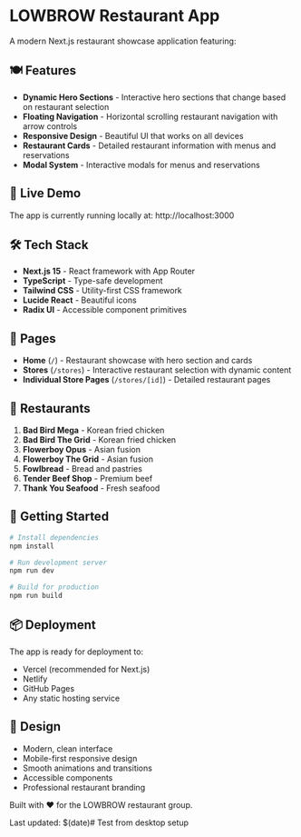 # LOWBROW Restaurant App

A modern Next.js restaurant showcase application featuring:

## 🍽️ Features

- **Dynamic Hero Sections** - Interactive hero sections that change based on restaurant selection
- **Floating Navigation** - Horizontal scrolling restaurant navigation with arrow controls
- **Responsive Design** - Beautiful UI that works on all devices
- **Restaurant Cards** - Detailed restaurant information with menus and reservations
- **Modal System** - Interactive modals for menus and reservations

## 🚀 Live Demo

The app is currently running locally at: http://localhost:3000

## 🛠️ Tech Stack

- **Next.js 15** - React framework with App Router
- **TypeScript** - Type-safe development
- **Tailwind CSS** - Utility-first CSS framework
- **Lucide React** - Beautiful icons
- **Radix UI** - Accessible component primitives

## 📱 Pages

- **Home** (`/`) - Restaurant showcase with hero section and cards
- **Stores** (`/stores`) - Interactive restaurant selection with dynamic content
- **Individual Store Pages** (`/stores/[id]`) - Detailed restaurant pages

## 🏪 Restaurants

1. **Bad Bird Mega** - Korean fried chicken
2. **Bad Bird The Grid** - Korean fried chicken
3. **Flowerboy Opus** - Asian fusion
4. **Flowerboy The Grid** - Asian fusion  
5. **Fowlbread** - Bread and pastries
6. **Tender Beef Shop** - Premium beef
7. **Thank You Seafood** - Fresh seafood

## 🚀 Getting Started

```bash
# Install dependencies
npm install

# Run development server
npm run dev

# Build for production
npm run build
```

## 📦 Deployment

The app is ready for deployment to:
- Vercel (recommended for Next.js)
- Netlify
- GitHub Pages
- Any static hosting service

## 🎨 Design

- Modern, clean interface
- Mobile-first responsive design
- Smooth animations and transitions
- Accessible components
- Professional restaurant branding

Built with ❤️ for the LOWBROW restaurant group.

Last updated: $(date)# Test from desktop setup
